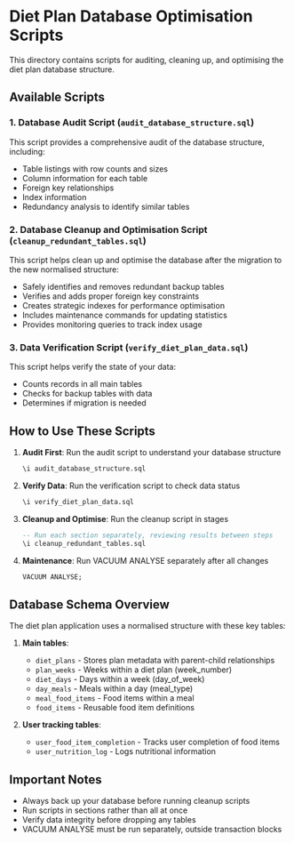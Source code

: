 # Diet Plan Database Optimisation Scripts

This directory contains scripts for auditing, cleaning up, and optimising the diet plan database structure.

## Available Scripts

### 1. Database Audit Script (`audit_database_structure.sql`)

This script provides a comprehensive audit of the database structure, including:
- Table listings with row counts and sizes
- Column information for each table
- Foreign key relationships
- Index information
- Redundancy analysis to identify similar tables

### 2. Database Cleanup and Optimisation Script (`cleanup_redundant_tables.sql`)

This script helps clean up and optimise the database after the migration to the new normalised structure:
- Safely identifies and removes redundant backup tables
- Verifies and adds proper foreign key constraints
- Creates strategic indexes for performance optimisation
- Includes maintenance commands for updating statistics
- Provides monitoring queries to track index usage

### 3. Data Verification Script (`verify_diet_plan_data.sql`)

This script helps verify the state of your data:
- Counts records in all main tables
- Checks for backup tables with data
- Determines if migration is needed

## How to Use These Scripts

1. **Audit First**: Run the audit script to understand your database structure
   ```sql
   \i audit_database_structure.sql
   ```

2. **Verify Data**: Run the verification script to check data status
   ```sql
   \i verify_diet_plan_data.sql
   ```

3. **Cleanup and Optimise**: Run the cleanup script in stages
   ```sql
   -- Run each section separately, reviewing results between steps
   \i cleanup_redundant_tables.sql
   ```

4. **Maintenance**: Run VACUUM ANALYSE separately after all changes
   ```sql
   VACUUM ANALYSE;
   ```

## Database Schema Overview

The diet plan application uses a normalised structure with these key tables:

1. **Main tables**:
   - `diet_plans` - Stores plan metadata with parent-child relationships
   - `plan_weeks` - Weeks within a diet plan (week_number)
   - `diet_days` - Days within a week (day_of_week)
   - `day_meals` - Meals within a day (meal_type)
   - `meal_food_items` - Food items within a meal
   - `food_items` - Reusable food item definitions

2. **User tracking tables**:
   - `user_food_item_completion` - Tracks user completion of food items
   - `user_nutrition_log` - Logs nutritional information

## Important Notes

- Always back up your database before running cleanup scripts
- Run scripts in sections rather than all at once
- Verify data integrity before dropping any tables
- VACUUM ANALYSE must be run separately, outside transaction blocks
